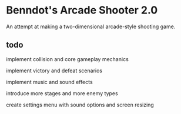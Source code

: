 # Benndot's Arcade Shooter 2.0

An attempt at making a two-dimensional arcade-style shooting game. 

## todo

implement collision and core gameplay mechanics

implement victory and defeat scenarios

implement music and sound effects

introduce more stages and more enemy types

create settings menu with sound options and screen resizing